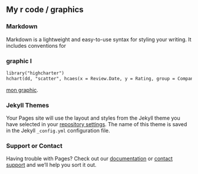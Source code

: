 ## My r code / graphics



### Markdown

Markdown is a lightweight and easy-to-use syntax for styling your writing. It includes conventions for
### graphic I
```markdown
library("highcharter")
hchart(dd, "scatter", hcaes(x = Review.Date, y = Rating, group = Company.Location))
```
[mon graphic](https://rtremeaud.github.io/website/graphics1.html).

### Jekyll Themes

Your Pages site will use the layout and styles from the Jekyll theme you have selected in your [repository settings](https://github.com/rtremeaud/website/settings). The name of this theme is saved in the Jekyll `_config.yml` configuration file.

### Support or Contact

Having trouble with Pages? Check out our [documentation](https://help.github.com/categories/github-pages-basics/) or [contact support](https://github.com/contact) and we’ll help you sort it out.
